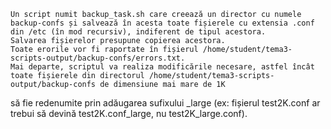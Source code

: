 	Un script numit backup_task.sh care creează un director cu numele backup-confs și salvează în acesta toate fișierele cu extensia .conf din /etc (în mod recursiv), indiferent de tipul acestora. 
	Salvarea fișierelor presupune copierea acestora. 
	Toate erorile vor fi raportate în fișierul /home/student/tema3-scripts-output/backup-confs/errors.txt. 
	Mai departe, scriptul va realiza modificările necesare, astfel încât toate fișierele din directorul /home/student/tema3-scripts-output/backup-confs de dimensiune mai mare de 1K 
să fie redenumite prin adăugarea sufixului _large 
(ex: fișierul test2K.conf ar trebui să devină test2K.conf_large, nu test2K_large.conf).
